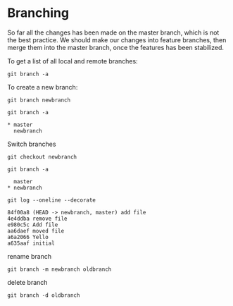 # Branching

So far all the changes has been made on the master branch, which is not the best practice. We should make our changes into feature branches, then merge them into the master branch, once the features has been stabilized.

To get a list of all local and remote branches:

```
git branch -a
```

To create a new branch:

```
git branch newbranch
```

```
git branch -a

* master
  newbranch

```

Switch branches

```
git checkout newbranch
```

```
git branch -a

  master
* newbranch

```

```
git log --oneline --decorate

84f00a8 (HEAD -> newbranch, master) add file
4e4ddba remove file
e980c5c Add file
aa6daef moved file
a6a2066 Yello
a635aaf initial

```

rename branch

```
git branch -m newbranch oldbranch
```

delete branch

```
git branch -d oldbranch
```